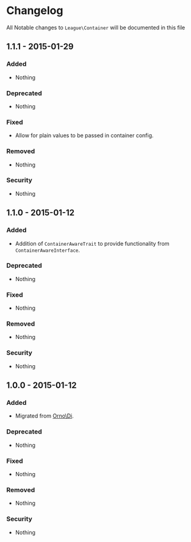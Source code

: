 # Changelog

All Notable changes to `League\Container` will be documented in this file

## 1.1.1 - 2015-01-29

### Added
- Nothing

### Deprecated
- Nothing

### Fixed
- Allow for plain values to be passed in container config.

### Removed
- Nothing

### Security
- Nothing

## 1.1.0 - 2015-01-12

### Added
- Addition of `ContainerAwareTrait` to provide functionality from `ContainerAwareInterface`.

### Deprecated
- Nothing

### Fixed
- Nothing

### Removed
- Nothing

### Security
- Nothing

## 1.0.0 - 2015-01-12

### Added
- Migrated from [Orno\Di](https://github.com/orno/di).

### Deprecated
- Nothing

### Fixed
- Nothing

### Removed
- Nothing

### Security
- Nothing
